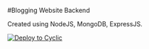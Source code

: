 #Blogging Website Backend

Created using NodeJS, MongoDB, ExpressJS.

[![Deploy to Cyclic](https://deploy.cyclic.sh/button.svg)](https://deploy.cyclic.sh/)
